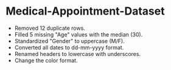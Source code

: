 # Medical-Appointment-Dataset
- Removed 12 duplicate rows.
- Filled 5 missing "Age" values with the median (30).
- Standardized "Gender" to uppercase (M/F).
- Converted all dates to dd-mm-yyyy format.
- Renamed headers to lowercase with underscores.
- Change the color format.

